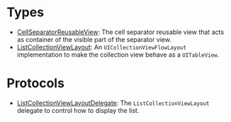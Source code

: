 # Types

  - [CellSeparatorReusableView](/CellSeparatorReusableView):
    The cell separator reusable view that acts as container of the visible part of the separator view.
  - [ListCollectionViewLayout](/ListCollectionViewLayout):
    An `UICollectionViewFlowLayout` implementation to make the collection view behave as a `UITableView`.

# Protocols

  - [ListCollectionViewLayoutDelegate](/ListCollectionViewLayoutDelegate):
    The `ListCollectionViewLayout` delegate to control how to display the list.
